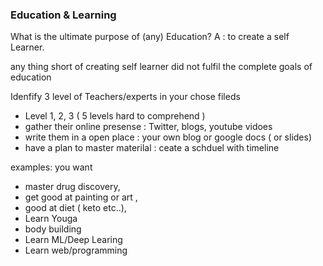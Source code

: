 ### Education & Learning

What is the ultimate purpose of (any) Education?
A : to create a self Learner.

any thing short of creating self learner did not fulfil the complete goals of education

Idenfify  3 level of Teachers/experts in your chose fileds
 - Level 1, 2, 3 ( 5 levels hard to comprehend )
 - gather their online presense : Twitter, blogs, youtube vidoes
 - write them in a open place : your own blog or google docs ( or slides)
 - have a plan to master materilal : ceate a schduel with timeline 
 
 examples: you want 
 - master drug discovery, 
 - get good at painting or art , 
 - good at diet  ( keto etc..), 
 - Learn Youga
 - body building
 - Learn ML/Deep Learing
 - Learn web/programming
